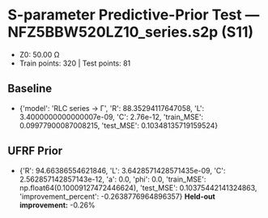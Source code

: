 # S-parameter Predictive-Prior Test — NFZ5BBW520LZ10_series.s2p (S11)
- Z0: 50.00 Ω
- Train points: 320  |  Test points: 81

## Baseline
- {'model': 'RLC series -> Γ', 'R': 88.35294117647058, 'L': 3.4000000000000007e-09, 'C': 2.76e-12, 'train_MSE': 0.09977900087008215, 'test_MSE': 0.10348135719159524}

## UFRF Prior
- {'R': 94.66386554621846, 'L': 3.6428571428571435e-09, 'C': 2.562857142857143e-12, 'a': 0.0, 'phi': 0.0, 'train_MSE': np.float64(0.10009127472446624), 'test_MSE': 0.10375442141324863, 'improvement_percent': -0.2638776964896357}
**Held-out improvement:** -0.26%